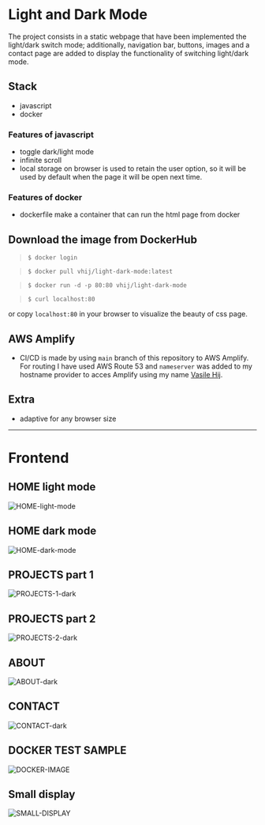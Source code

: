 # Light and Dark Mode
The project consists in a static webpage that have been implemented the light/dark switch mode; additionally, navigation bar, buttons, images and a contact page are added to display the functionality of switching light/dark mode.

## Stack
 - javascript
 - docker 

### Features of javascript
- toggle dark/light mode
- infinite scroll
- local storage on browser is used to retain the user option, so it will be used by default when the page it will be open next time. 

### Features of docker
 - dockerfile make a container that can run the html page from docker
 
 
## Download the image from DockerHub
 >`$ docker login`

 > `$ docker pull vhij/light-dark-mode:latest`

 > `$ docker run -d -p 80:80 vhij/light-dark-mode`

 > `$ curl localhost:80`
 
 or copy `localhost:80` in your browser to visualize the beauty of css page.

## AWS Amplify
- CI/CD is made by using `main` branch of this repository to AWS Amplify. For routing I have used AWS Route 53 and `nameserver` was added to my hostname provider to acces Amplify using my name [Vasile Hij](https://www.vasilehij.com).


## Extra
 - adaptive for any browser size
 ---
# Frontend

## HOME light mode
![HOME-light-mode](screenshots/HOME-light-mode.png)
## HOME dark mode
![HOME-dark-mode](screenshots/HOME-dark-mode.png)
## PROJECTS part 1
![PROJECTS-1-dark](screenshots/PROJECTS-1-dark.png)
## PROJECTS part 2
![PROJECTS-2-dark](screenshots/PROJECTS-2-dark.png)
## ABOUT
![ABOUT-dark](screenshots/ABOUT-dark.png)
## CONTACT
![CONTACT-dark](screenshots/CONTACT-dark.png)
## DOCKER TEST SAMPLE
![DOCKER-IMAGE](screenshots/docker-image.png)
## Small display
![SMALL-DISPLAY](screenshots/small-display.png)
